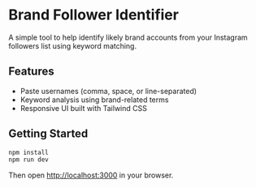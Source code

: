 # Brand Follower Identifier

A simple tool to help identify likely brand accounts from your Instagram followers list using keyword matching.

## Features

- Paste usernames (comma, space, or line-separated)
- Keyword analysis using brand-related terms
- Responsive UI built with Tailwind CSS

## Getting Started

```bash
npm install
npm run dev
```

Then open [http://localhost:3000](http://localhost:3000) in your browser.
